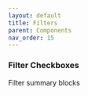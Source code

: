```yaml
---
layout: default
title: Filters
parent: Components
nav_order: 15
---
```


### Filter Checkboxes

Filter summary blocks